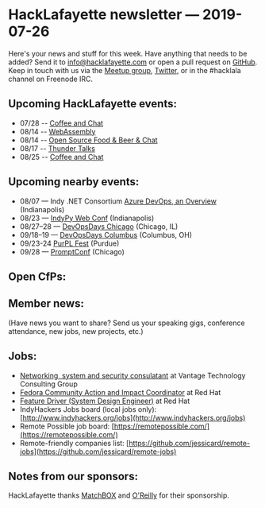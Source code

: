# HackLafayette newsletter — 2019-07-26

Here's your news and stuff for this week. Have anything that needs to be added? Send it to info@hacklafayette.com or open a pull request on [GitHub](https://github.com/hacklafayette/newsletter). Keep in touch with us via the [Meetup group](https://www.meetup.com/hacklafayette/), [Twitter](https://twitter.com/hacklafayette), or in the #hacklala channel on Freenode IRC.

## Upcoming HackLafayette events:
* 07/28 -- [Coffee and Chat](https://www.meetup.com/hacklafayette/events/bmghxqyzkblc/) 
* 08/14 -- [WebAssembly](https://www.meetup.com/hacklafayette/events/vkwlfpyzlbsb/) 
* 08/14 -- [Open Source Food & Beer & Chat](https://www.meetup.com/hacklafayette/events/rzscgqyzlbsb/) 
* 08/17 -- [Thunder Talks ](https://www.meetup.com/hacklafayette/events/262135464/) 
* 08/25 -- [Coffee and Chat](https://www.meetup.com/hacklafayette/events/bmghxqyzlbhc/) 

## Upcoming nearby events:
* 08/07 — Indy .NET Consortium [Azure DevOps, an Overview](https://www.meetup.com/Indy-NET-Consortium/events/259189438/) (Indianapolis)
* 08/23 — [IndyPy Web Conf](https://2019.indypy.org/webconf/) (Indianapolis)
* 08/27–28 — [DevOpsDays Chicago](https://www.devopsdays.org/events/2019-chicago) (Chicago, IL)
* 09/18–19 — [DevOpsDays Columbus](https://www.devopsdays.org/events/2019-columbus) (Columbus, OH)
* 09/23-24 [PurPL Fest](https://purpl.cs.purdue.edu/kickoff.html) (Purdue)
* 09/28 — [PromptConf](https://promptconf.com/) (Chicago)

## Open CfPs:

## Member news:

(Have news you want to share? Send us your speaking gigs, conference attendance, new jobs, new projects, etc.)

## Jobs:

- [Networking, system and security consulatant](https://www.vantagetcg.com/about-us/careers/networking-systems-and-security-consultant-boston/) at Vantage Technology Consulting Group
- [Fedora Community Action and Impact Coordinator](https://global-redhat.icims.com/jobs/70362/open-source-community-manager/job?hub=7&mobile=false&width=1193&height=500&bga=true&needsRedirect=false&jan1offset=-420&jun1offset=-360) at Red Hat
- [Feature Driver (System Design Engineer)](https://global-redhat.icims.com/jobs/70997/feature-driver-%28system-design-engineer%29/job?mobile=false&width=1386&height=500&bga=true&needsRedirect=false&jan1offset=-300&jun1offset=-240) at Red Hat
- IndyHackers Jobs board (local jobs only): [http://www.indyhackers.org/jobs](http://www.indyhackers.org/jobs)
- Remote Possible job board: [https://remotepossible.com/](https://remotepossible.com/)
- Remote-friendly companies list: [https://github.com/jessicard/remote-jobs](https://github.com/jessicard/remote-jobs)

## Notes from our sponsors:

HackLafayette thanks [MatchBOX](http://matchboxstudio.org/) and [O'Reilly](http://www.oreilly.com/) for their sponsorship.

